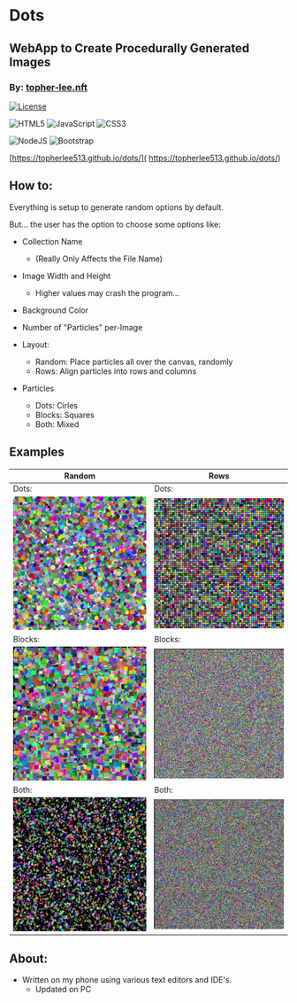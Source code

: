 # Dots
## WebApp to Create Procedurally Generated Images
### By: [topher-lee.nft](https://topher-lee-nft.web.app)

[![License](https://img.shields.io/github/license/Ileriayo/markdown-badges?style=for-the-badge)](./LICENSE)


![HTML5](https://img.shields.io/badge/html5-%23E34F26.svg?style=for-the-badge&logo=html5&logoColor=white)
![JavaScript](https://img.shields.io/badge/javascript-%23323330.svg?style=for-the-badge&logo=javascript&logoColor=%23F7DF1E)
![CSS3](https://img.shields.io/badge/css3-%231572B6.svg?style=for-the-badge&logo=css3&logoColor=white)


![NodeJS](https://img.shields.io/badge/node.js-6DA55F?style=for-the-badge&logo=node.js&logoColor=white)
![Bootstrap](https://img.shields.io/badge/bootstrap-%23563D7C.svg?style=for-the-badge&logo=bootstrap&logoColor=white)


[https://topherlee513.github.io/dots/](
https://topherlee513.github.io/dots/)

## How to:

Everything is setup to generate random options by default.

But... the user has the option to choose some options like:

- Collection Name
  - (Really Only Affects the File Name)

- Image Width and Height
  - Higher values may crash the program...

- Background Color

- Number of "Particles" per-Image

- Layout:
  - Random: Place particles all over the canvas, randomly
  - Rows: Align particles into rows and columns

- Particles
  - Dots: Cirles
  - Blocks: Squares
  - Both: Mixed
  
## Examples
  
| Random                                 | Rows                                |
| -------------------------------------- | ----------------------------------- |
| Dots:                                  | Dots:                               |
| <img src="examples/random_dots.png">   | <img src="examples/row_dots.png">   |
| Blocks:                                | Blocks:                             |
| <img src="examples/random_blocks.png"> | <img src="examples/row_blocks.png"> |
| Both:                                  | Both:                               |
| <img src="examples/random_both.png">   | <img src="examples/row_both.png">   |


## About:

- Written on my phone using various text editors and IDE's.
  - Updated on PC
